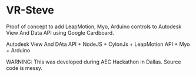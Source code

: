 # VR-Steve
Proof of concept to add LeapMotion, Myo, Arduino controls to Autodesk View And Data API using Google Cardboard. 

Autodesk View And DAta API + NodeJS + CylonJs + LeapMotion API + Myo + Arduino

WARNING: This was developed during AEC Hackathon in Dallas. Source code is messy. 

